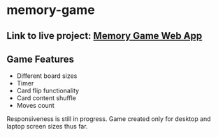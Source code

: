 # memory-game

## Link to live project: <a href="https://babalwa01.github.io/memory-game/">Memory Game Web App</a>

## Game Features
- Different board sizes
- Timer
- Card flip functionality
- Card content shuffle
- Moves count

Responsiveness is still in progress. Game created only for desktop and laptop screen sizes thus far.